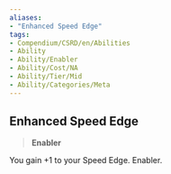 ```yaml
---
aliases:
- "Enhanced Speed Edge"
tags:
- Compendium/CSRD/en/Abilities
- Ability
- Ability/Enabler
- Ability/Cost/NA
- Ability/Tier/Mid
- Ability/Categories/Meta
---
```


  
## Enhanced Speed Edge  
>**Enabler**
  
You gain +1 to your Speed Edge. Enabler.